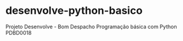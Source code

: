 # desenvolve-python-basico
Projeto Desenvolve - Bom Despacho
Programação básica com Python
PDBD0018

